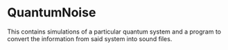 # QuantumNoise
This contains simulations of a particular quantum system and a program to convert the information from said system into sound files. 
